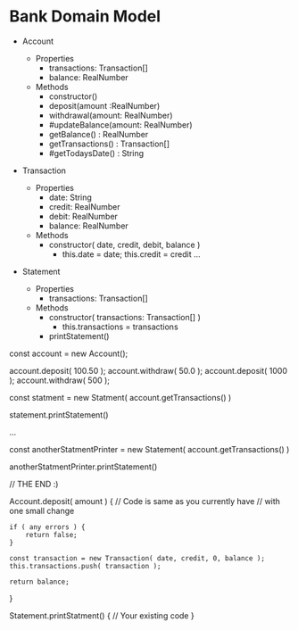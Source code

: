# Bank Domain Model

- Account
  - Properties
    - transactions: Transaction[]
    - balance: RealNumber
  - Methods
    - constructor()
    - deposit(amount :RealNumber)
    - withdrawal(amount: RealNumber)
    - #updateBalance(amount: RealNumber)
    - getBalance() : RealNumber
    - getTransactions() : Transaction[]
    - #getTodaysDate() : String
  
- Transaction
  - Properties
    - date: String
    - credit: RealNumber
    - debit: RealNumber
    - balance: RealNumber
  - Methods
    - constructor( date, credit, debit, balance )
      - this.date = date; this.credit = credit ...

- Statement
  - Properties
    - transactions: Transaction[]
  - Methods
    - constructor( transactions: Transaction[] )
      - this.transactions = transactions
    - printStatement()

const account = new Account();

account.deposit( 100.50 );
account.withdraw( 50.0 );
account.deposit( 1000 );
account.withdraw( 500 );

const statment = new Statment( account.getTransactions() )

statement.printStatement()

...

const anotherStatmentPrinter = new Statement( account.getTransactions() )

anotherStatmentPrinter.printStatement()

// THE END :)

Account.deposit( amount ) {
    // Code is same as you currently have
    // with one small change

    if ( any errors ) {
        return false;
    }

    const transaction = new Transaction( date, credit, 0, balance );
    this.transactions.push( transaction );

    return balance;
}

Statement.printStatment() {
    // Your existing code
}